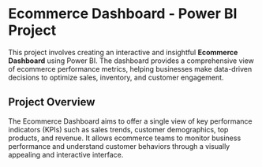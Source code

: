 # Ecommerce Dashboard - Power BI Project

This project involves creating an interactive and insightful **Ecommerce Dashboard** using Power BI. The dashboard provides a comprehensive view of ecommerce performance metrics, helping businesses make data-driven decisions to optimize sales, inventory, and customer engagement.


## Project Overview
The Ecommerce Dashboard aims to offer a single view of key performance indicators (KPIs) such as sales trends, customer demographics, top products, and revenue. It allows ecommerce teams to monitor business performance and understand customer behaviors through a visually appealing and interactive interface.
